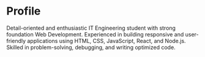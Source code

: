 # Profile
Detail-oriented and enthusiastic IT Engineering student with strong foundation Web Development. Experienced in building responsive and user-friendly applications using HTML, CSS, JavaScript, React, and Node.js. Skilled in problem-solving, debugging, and writing optimized code. 
